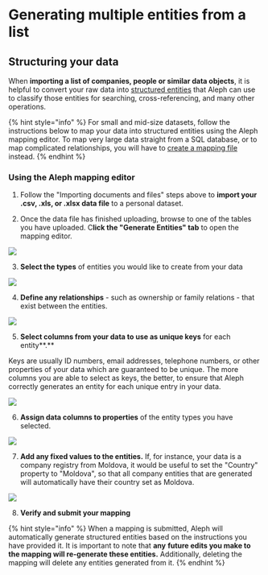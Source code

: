 # Generating multiple entities from a list

## Structuring your data

When **importing a list of companies, people or similar data objects**, it is helpful to convert your raw data into [structured entities](../../developers/followthemoney/) that Aleph can use to classify those entities for searching, cross-referencing, and many other operations.

{% hint style="info" %}
For small and mid-size datasets, follow the instructions below to map your data into structured entities using the Aleph mapping editor. To map very large data straight from a SQL database, or to map complicated relationships, you will have to [create a mapping file](../../developers/mappings.md) instead.
{% endhint %}

### Using the Aleph mapping editor

1. Follow the "Importing documents and files" steps above to **import your .csv, .xls, or .xlsx data file** to a personal dataset.

2. Once the data file has finished uploading, browse to one of the tables you have uploaded. C**lick the "Generate Entities" tab** to open the mapping editor.

![](../../.gitbook/assets/screenshot-2019-12-02-at-15.32.13.png)

3. **Select the types** of entities you would like to create from your data

![](../../.gitbook/assets/screenshot-2019-12-02-at-15.54.27.png)

4. **Define any relationships** - such as ownership or family relations - that exist between the entities.

![](../../.gitbook/assets/screenshot-2019-12-02-at-16.12.25.png)

5. **Select columns from your data to use as unique keys** for each entity**.** 

Keys are usually ID numbers, email addresses, telephone numbers, or other properties of your data which are guaranteed to be unique. The more columns you are able to select as keys, the better, to ensure that Aleph correctly generates an entity for each unique entry in your data.

![](../../.gitbook/assets/screenshot-2019-12-02-at-16.08.29.png)

6. **Assign data columns to properties** of the entity types you have selected. 

![](../../.gitbook/assets/screenshot-2019-12-02-at-15.56.15.png)

7.  **Add any fixed values to the entities.** If, for instance, your data is a company registry from Moldova, it would be useful to set the "Country" property to "Moldova", so that all company entities that are generated will automatically have their country set as Moldova.

![](../../.gitbook/assets/screenshot-2019-12-02-at-15.57.57.png)

8.  **Verify and submit your mapping**

{% hint style="info" %}
When a mapping is submitted, Aleph will automatically generate structured entities based on the instructions you have provided it. It is important to note that **any** **future edits you make to the mapping will re-generate these entities.**  Additionally, deleting the mapping will delete any entities generated from it. 
{% endhint %}


